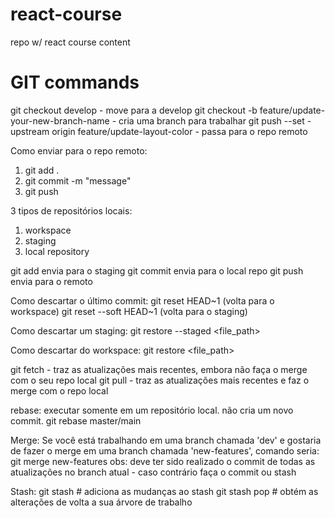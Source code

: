 # react-course
repo w/ react course content

# GIT commands
git checkout develop - move para a develop
git checkout -b feature/update-your-new-branch-name - cria uma branch para trabalhar
git push --set -upstream origin feature/update-layout-color - passa para o repo remoto

Como enviar para o repo remoto:
1. git add .
2. git commit -m "message"
3. git push

3 tipos de repositórios locais:
1. workspace
2. staging
3. local repository

git add envia para o staging
git commit envia para o local repo
git push envia para o remoto

Como descartar o último commit:
git reset HEAD~1 (volta para o workspace)
git reset --soft HEAD~1 (volta para o staging)

Como descartar um staging:
git restore --staged <file_path>

Como descartar do workspace:
git restore <file_path>

git fetch - traz as atualizações mais recentes, embora não faça o merge com o seu repo local
git pull - traz as atualizações mais recentes e faz o merge com o repo local

rebase: executar somente em um repositório local. não cria um novo commit.
    git rebase master/main

Merge: Se você está trabalhando em uma branch chamada 'dev' e gostaria de fazer o merge em uma branch chamada 'new-features', comando seria:
    git merge new-features
    obs: deve ter sido realizado o commit de todas as atualizações no branch atual - caso contrário faça o commit ou stash

Stash:
    git stash # adiciona as mudanças ao stash
    git stash pop # obtém as alterações de volta a sua árvore de trabalho

